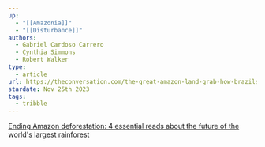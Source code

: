 ```yaml
---
up:
  - "[[Amazonia]]"
  - "[[Disturbance]]"
authors:
  - Gabriel Cardoso Carrero
  - Cynthia Simmons
  - Robert Walker
type:
  - article
url: https://theconversation.com/the-great-amazon-land-grab-how-brazils-government-is-clearing-the-way-for-deforestation-173416
stardate: Nov 25th 2023
tags:
  - tribble
---
```

[Ending Amazon deforestation: 4 essential reads about the future of the world's largest rainforest](https://theconversation.com/ending-amazon-deforestation-4-essential-reads-about-the-future-of-the-worlds-largest-rainforest-194800)